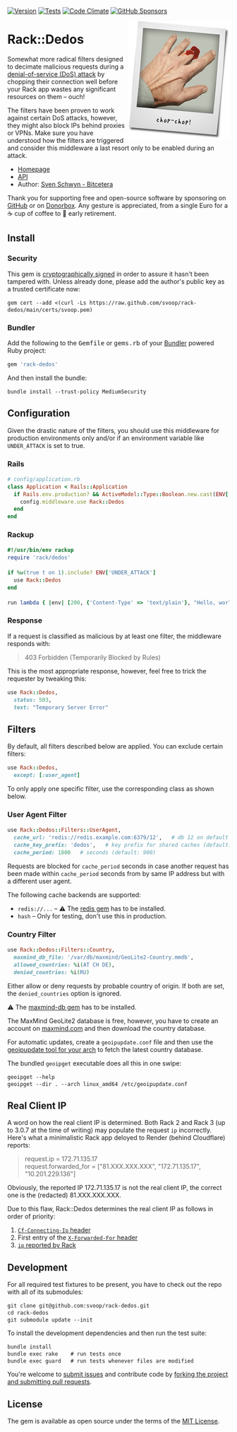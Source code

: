 [![Version](https://img.shields.io/gem/v/rack-dedos.svg?style=flat)](https://rubygems.org/gems/rack-dedos)
[![Tests](https://img.shields.io/github/actions/workflow/status/svoop/rack-dedos/test.yml?style=flat&label=tests)](https://github.com/svoop/rack-dedos/actions?workflow=Test)
[![Code Climate](https://img.shields.io/codeclimate/maintainability/svoop/rack-dedos.svg?style=flat)](https://codeclimate.com/github/svoop/rack-dedos/)
[![GitHub Sponsors](https://img.shields.io/github/sponsors/svoop.svg)](https://github.com/sponsors/svoop)

<img src="https://github.com/svoop/rack-dedos/raw/main/doc/chop-chop.png" alt="chop-chop" align="right">

# Rack::Dedos

Somewhat more radical filters designed to decimate malicious requests during a [denial-of-service (DoS) attack](https://en.wikipedia.org/wiki/Denial-of-service_attack) by chopping their connection well before your Rack app wastes any significant resources on them – ouch!

The filters have been proven to work against certain DoS attacks, however, they might also block IPs behind proxies or VPNs. Make sure you have understood how the filters are triggered and consider this middleware a last resort only to be enabled during an attack.

* [Homepage](https://github.com/svoop/rack-dedos)
* [API](https://www.rubydoc.info/gems/rack-dedos)
* Author: [Sven Schwyn - Bitcetera](https://bitcetera.com)

Thank you for supporting free and open-source software by sponsoring on [GitHub](https://github.com/sponsors/svoop) or on [Donorbox](https://donorbox.com/bitcetera). Any gesture is appreciated, from a single Euro for a ☕️ cup of coffee to 🍹 early retirement.

## Install

### Security

This gem is [cryptographically signed](https://guides.rubygems.org/security/#using-gems) in order to assure it hasn't been tampered with. Unless already done, please add the author's public key as a trusted certificate now:

```
gem cert --add <(curl -Ls https://raw.github.com/svoop/rack-dedos/main/certs/svoop.pem)
```

### Bundler

Add the following to the <tt>Gemfile</tt> or <tt>gems.rb</tt> of your [Bundler](https://bundler.io) powered Ruby project:

```ruby
gem 'rack-dedos'
```

And then install the bundle:

```
bundle install --trust-policy MediumSecurity
```

## Configuration

Given the drastic nature of the filters, you should use this middleware for production environments only and/or if an environment variable like `UNDER_ATTACK` is set to true.

### Rails

```ruby
# config/application.rb
class Application < Rails::Application
  if Rails.env.production? && ActiveModel::Type::Boolean.new.cast(ENV['UNDER_ATTACK'])
    config.middleware.use Rack::Dedos
  end
end
```

### Rackup

```ruby
#!/usr/bin/env rackup
require 'rack/dedos'

if %w(true t on 1).include? ENV['UNDER_ATTACK']
  use Rack::Dedos
end

run lambda { |env| [200, {'Content-Type' => 'text/plain'}, "Hello, world!\n"] }
```

### Response

If a request is classified as malicious by at least one filter, the middleware responds with:

> 403 Forbidden (Temporarily Blocked by Rules)

This is the most appropriate response, however, feel free to trick the requester by tweaking this:

```ruby
use Rack::Dedos,
  status: 503,
  text: "Temporary Server Error"
```

## Filters

By default, all filters described below are applied. You can exclude certain filters:

```ruby
use Rack::Dedos,
  except: [:user_agent]
```

To only apply one specific filter, use the corresponding class as shown below.

### User Agent Filter

```ruby
use Rack::Dedos::Filters::UserAgent,
  cache_url: 'redis://redis.example.com:6379/12',   # db 12 on default port
  cache_key_prefix: 'dedos',   # key prefix for shared caches (default: nil)
  cache_period: 1800   # seconds (default: 900)
```

Requests are blocked for `cache_period` seconds in case another request has been made within `cache_period` seconds from by same IP address but with a different user agent.

The following cache backends are supported:

* `redis://...` – ⚠️ The [redis gem](https://rubygems.org/gems/redis) has to be installed.
* `hash` – Only for testing, don't use this in production.

### Country Filter

```ruby
use Rack::Dedos::Filters::Country,
  maxmind_db_file: '/var/db/maxmind/GeoLite2-Country.mmdb',
  allowed_countries: %i(AT CH DE),
  denied_countries: %i(RU)
```

Either allow or deny requests by probable country of origin. If both are set, the `denied_countries` option is ignored.

⚠️ The [maxmind-db gem](https://rubygems.org/gems/maxmind-db) has to be installed.

The MaxMind GeoLite2 database is free, however, you have to create an account on [maxmind.com](https://www.maxmind.com) and then download the country database.

For automatic updates, create a `geoipupdate.conf` file and then use the [geoipupdate tool for your arch](https://github.com/maxmind/geoipupdate/releases) to fetch the latest country database.

The bundled `geoipget` executable does all this in one swipe:

```
geoipget --help
geoipget --dir . --arch linux_amd64 /etc/geoipupdate.conf
```

## Real Client IP

A word on how the real client IP is determined. Both Rack 2 and Rack 3 (up to 3.0.7 at the time of writing) may populate the request `ip` incorrectly. Here's what a minimalistic Rack app deloyed to Render (behind Cloudflare) reports:

> request.ip = 172.71.135.17<br>
> request.forwarded_for = ["81.XXX.XXX.XXX", "172.71.135.17", "10.201.229.136"]

Obviously, the reported IP 172.71.135.17 is not the real client IP, the correct one is the (redacted) 81.XXX.XXX.XXX.

Due to this flaw, Rack::Dedos determines the real client IP as follows in order of priority:

1. [`Cf-Connecting-Ip` header](https://developers.cloudflare.com/fundamentals/get-started/reference/http-request-headers/#cf-connecting-ip)
2. First entry of the [`X-Forwarded-For` header](https://developer.mozilla.org/en-US/docs/Web/HTTP/Headers/X-Forwarded-For)
3. [`ip` reported by Rack](https://github.com/rack/rack/blob/main/lib/rack/request.rb)

## Development

For all required test fixtures to be present, you have to check out the repo
with all of its submodules:

```
git clone git@github.com:svoop/rack-dedos.git
cd rack-dedos
git submodule update --init
```

To install the development dependencies and then run the test suite:

```
bundle install
bundle exec rake    # run tests once
bundle exec guard   # run tests whenever files are modified
```

You're welcome to [submit issues](https://github.com/svoop/rack-dedos/issues) and contribute code by [forking the project and submitting pull requests](https://docs.github.com/en/get-started/quickstart/fork-a-repo).

## License

The gem is available as open source under the terms of the [MIT License](http://opensource.org/licenses/MIT).
